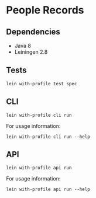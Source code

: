 # People Records

## Dependencies

* Java 8
* Leiningen 2.8

## Tests

`lein with-profile test spec`

## CLI

`lein with-profile cli run`

For usage information:

`lein with-profile cli run --help`

## API

`lein with-profile api run`

For usage information:

`lein with-profile api run --help`
